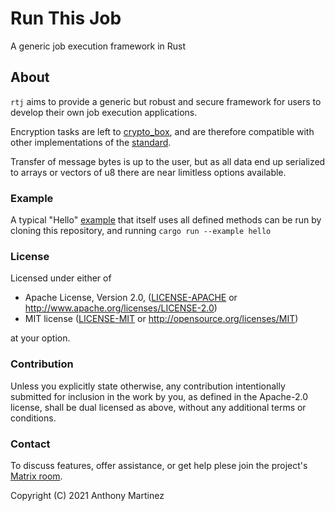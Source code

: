 # Run This Job

A generic job execution framework in Rust

## About

`rtj` aims to provide a generic but robust and secure framework for users to develop their own
job execution applications.

Encryption tasks are left to [crypto_box](https://crates.io/crates/crypto_box), and are therefore
compatible with other implementations of the [standard](https://doc.libsodium.org/public-key_cryptography/authenticated_encryption).

Transfer of message bytes is up to the user, but as all data end up serialized to arrays or vectors of u8 there are near limitless
options available.

### Example

A typical "Hello" [example](./examples/hello.rs) that itself uses all defined methods can be run by cloning this repository,
and running `cargo run --example hello`

### License

Licensed under either of

 * Apache License, Version 2.0, ([LICENSE-APACHE](LICENSE-APACHE) or http://www.apache.org/licenses/LICENSE-2.0)
 * MIT license ([LICENSE-MIT](LICENSE-MIT) or http://opensource.org/licenses/MIT)

at your option.

### Contribution

Unless you explicitly state otherwise, any contribution intentionally submitted
for inclusion in the work by you, as defined in the Apache-2.0 license, shall be dual licensed as above, without any
additional terms or conditions.

### Contact

To discuss features, offer assistance, or get help plese join the project's [Matrix room](https://matrix.to/#/#software-projects-staart-one:txrx.staart.one).

Copyright (C) 2021 Anthony Martinez
